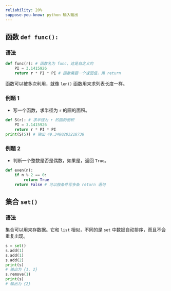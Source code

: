 ```yaml
---
reliability: 20%
suppose-you-know: python 输入输出
---
```


## 函数 `def func():`

### 语法

```py
def func(r): # 函数名为 func，这是自定义的
    PI = 3.1415926
    return r * PI * PI # 函数需要一个返回值，用 return
```

函数可以被多次利用，就像 `len()` 函数用来求列表长度一样。

### 例题 1

* 写一个函数，求半径为 `r` 的圆的面积。

```py
def S(r): # 求半径为 r 的圆的面积
    PI = 3.1415926
    return r * PI * PI
print(S(5)) # 输出 49.3480203218738
```

### 例题 2

* 判断一个整数是否是偶数，如果是，返回 `True`。

```py
def even(n):
    if n % 2 == 0:
        return True
    return False # 可以按条件写多条 return 语句
```

## 集合 `set()`

### 语法

集合可以用来存数据。它和 `list` 相似，不同的是 `set` 中数据自动排序，而且不会重复出现。

```py
s = set()
s.add(1)
s.add(1)
s.add(2)
print(s)
# 输出为 {1, 2}
s.remove(1)
print(s)
# 输出为 {2}
```

